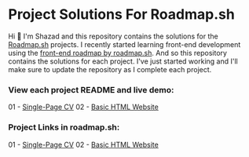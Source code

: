 # Project Solutions For Roadmap.sh

Hi 👋 I'm Shazad and this repository contains the solutions for the [Roadmap.sh](https://roadmap.sh) projects. I recently started learning front-end development using the [front-end roadmap by roadmap.sh](https://roadmap.sh/frontend). And so this repository contains the solutions for each project. I've just started working and I'll make sure to update the repository as I complete each project.

### View each project README and live demo:

01 - [Single-Page CV](front-end-projects/01-single-page-cv)
02 - [Basic HTML Website](front-end-projects/02-basic-html-website)

### Project Links in roadmap.sh:

01 - [Single-Page CV](https://roadmap.sh/projects/single-page-cv)
02 - [Basic HTML Website](https://roadmap.sh/projects/basic-html-website)
